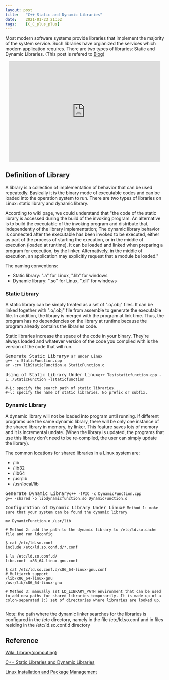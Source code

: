 ```yaml
---
layout: post
title:   "C++ Static and Dynamic Libraries"
date:    2021-01-23 21:52
tags:    [C_C_plus_plus]
---
```


Most modern software systems provide libraries that implement the majority of the system service. Such libraries have orgianized the services which modern application requires. There are two types of libraries: Static and Dynamic Libraries. (This post is refered to [Blog][blog])

<p align="center"><iframe src="https://giphy.com/embed/YGlRW1Am9q7e0" width="480" height="319" frameBorder="0" class="giphy-embed" allowFullScreen></iframe></p>

## Definition of Library ##

A library is a collection of implementation of behavior that can be used repeatedly. Basically it is the binary mode of executable codes and can be loaded into the operation system to run. There are two types of libraries on Linux: static library and dynamic library.

According to wiki page, we could understand that "the code of the static library is accessed during the build of the invoking program. An alternative is to build the executable of the invoking program and distribute that, independently of the library implementation; The dynamic library behavior is connected after the executable has been invoked to be executed, either as part of the process of starting the execution, or in the middle of execution (loaded at runtime). It can be loaded and linked when preparing a program for execution, by the linker. Alternatively, in the middle of execution, an application may explicitly request that a module be loaded." 

The naming conventions:
- Static library: ".a" for Linux, ".lib" for windows
- Dynamic library: ".so" for Linux, ".dll" for windows

### Static Library ###

A static library can be simply treated as a set of ".o/.obj" files. It can be linked together with ".o/.obj" file from assemble to generate the executable file. In addition, the library is merged with the program at link time. Thus, the program has no dependencies on the library at runtime because the program already contains the libraries code.

Static libraries increase the space of the code in your binary. They're always loaded and whatever version of the code you complied with is the version of the code that will run.

<pre class="highlight">Generate Static Library<code class="hljs"><span class="nb"># ar under Linux
g++ -c StaticFunction.cpp
ar -crv libStaticFunction.a StaticFunction.o
</span></code></pre>

<pre class="highlight">Using of Static Library Under Linux<code class="hljs"><span class="nb">g++ Teststaticfunction.cpp -L../StaticFunction -lstaticfunction

#-L: specify the search path of static libraries.
#-l: specify the name of static libraries. No prefix or subfix.
</span></code></pre>

### Dynamic Library ###

A dynamic library will not be loaded into program until running. If different programs use the same dynamic library, there will be only one instance of the shared library in memory, by linker. This feature saves lots of memory and it is incremental undate. (When the library is updated, the programs that use this library don't need to be re-compiled, the user can simply update the library).

The common locations for shared libraries in a Linux system are:
- /lib
- /lib32
- /lib64
- /usr/lib
- /usr/local/lib

<pre class="highlight">Generate Dynamic Library<code class="hljs"><span class="nb">g++ -fPIC -c DynamicFunction.cpp
g++ -shared -o libdynamicfunction.so DynamicFunction.o
</span></code></pre>

<pre class="highlight">Configuration of Dynamic Library Under Linux<code class="hljs"><span class="nb"># Method 1: make sure that your system can be found the dynamic library

mv DynamicFunction.o /usr/lib

# Method 2: add the path to the dynamic library to /etc/ld.so.cache file and run ldconfig

$ cat /etc/ld.so.conf
include /etc/ld.so.conf.d/*.conf

$ ls /etc/ld.so.conf.d/
libc.conf  x86_64-linux-gnu.conf

$ cat /etc/ld.so.conf.d/x86_64-linux-gnu.conf
# Multiarch support
/lib/x86_64-linux-gnu
/usr/lib/x86_64-linux-gnu

# Method 3: manually set LD_LIBRARY_PATH environment that can be used to add new paths for shared libraries temporarily. It is made up of a colon-separated (:) set of directories where libraries are looked up.

</span></code></pre>

Note: the path where the dynamic linker searches for the libraries is configured in the /etc directory, namely in the file /etc/ld.so.conf and in files residing in the /etc/ld.so.conf.d directory

## Reference ##

[Wiki: Library(computing)](https://en.wikipedia.org/wiki/Library_(computing))

[C++ Static Libraries and Dynamic Libraries](https://xiaoyuliu.github.io/2018/03/19/compare-static-and-dynamic-library/)

[Linux Installation and Package Management](https://learning.lpi.org/en/learning-materials/101-500/102/102.3/102.3_01/)

[blog]: https://xiaoyuliu.github.io/2018/03/19/compare-static-and-dynamic-library/
